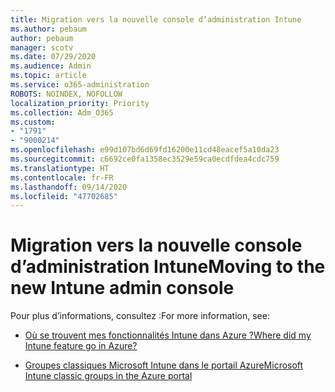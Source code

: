 ```yaml
---
title: Migration vers la nouvelle console d’administration Intune
ms.author: pebaum
author: pebaum
manager: scotv
ms.date: 07/29/2020
ms.audience: Admin
ms.topic: article
ms.service: o365-administration
ROBOTS: NOINDEX, NOFOLLOW
localization_priority: Priority
ms.collection: Adm_O365
ms.custom:
- "1791"
- "9000214"
ms.openlocfilehash: e99d107bd6d69fd16200e11cd48eacef5a10da23
ms.sourcegitcommit: c6692ce0fa1358ec3529e59ca0ecdfdea4cdc759
ms.translationtype: HT
ms.contentlocale: fr-FR
ms.lasthandoff: 09/14/2020
ms.locfileid: "47702685"
---
```

# <a name="moving-to-the-new-intune-admin-console"></a><span data-ttu-id="2755a-102">Migration vers la nouvelle console d’administration Intune</span><span class="sxs-lookup"><span data-stu-id="2755a-102">Moving to the new Intune admin console</span></span>

<span data-ttu-id="2755a-103">Pour plus d’informations, consultez :</span><span class="sxs-lookup"><span data-stu-id="2755a-103">For more information, see:</span></span>

- [<span data-ttu-id="2755a-104">Où se trouvent mes fonctionnalités Intune dans Azure ?</span><span class="sxs-lookup"><span data-stu-id="2755a-104">Where did my Intune feature go in Azure?</span></span>](https://docs.microsoft.com/intune/ui-changes)

- [<span data-ttu-id="2755a-105">Groupes classiques Microsoft Intune dans le portail Azure</span><span class="sxs-lookup"><span data-stu-id="2755a-105">Microsoft Intune classic groups in the Azure portal</span></span>](https://docs.microsoft.com/intune/groups-get-started)